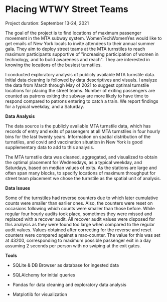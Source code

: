 # Placing WTWY Street Teams 
Project duration: September 13-24, 2021 

The goal of the project is to find locations of maximum passenger movement in the MTA subway system. WomenTechWomenYes would like to get emails of New York locals to invite attendees to their annual summer gala. They aim to deploy street teams at the MTA turnstiles to reach maximum participants supportive of "increasing participation of women in technology, and to build awareness and reach". They are interested in knowing the locations of the busiest turnstiles.

I conducted exploratory analysis of publicly available MTA turnstile data. Initial data cleaning is followed by data descriptives and visuals. I analyze the data from March through May of 2021 to suggest optimal turnstile locations for placing the street teams. Number of exiting passengers are counted as patrons exiting the subway are more likely to have time to respond compared to patrons entering to catch a train. We report findings for a typical weekday, and a Saturday. 

**Data Analysis**

The data source is the publicly available MTA turnstile data, which has records of entry and exits of passengers at all MTA turnstiles in four hourly bins for the last twenty years. Information on spatial distribution of the turnstiles, and covid and vaccination situation in New York is good supplementary data to add to this analysis.

The MTA turnstile data was cleaned, aggregated, and visualized to obtain the optimal placement for Wednesdays, as a typical weekday, and Saturdays, based on median values of exits. As the stations are large and often span many blocks, to specify locations of maximum throughput for street team placement we chose the turnstile as the spatial unit of analysis. 

**Data Issues**

Some of the turnstiles had reverse counters due to which later cumulative counts were smaller than earlier ones. Also, the counters were reset on occasions following which counts were smaller than those before. While regular four hourly audits took place, sometimes they were missed and replaced with a recover audit. All recover audit values were disposed for this analysis as they were found too large when compared to the regular audit values. Values obtained after correcting for the reverse and reset counters were compared against a max-counter. The value for this was set at 43200, corresponding to maximum possible passenger exit in a day assuming 2 seconds per person with no swiping at the exit gates.

**Tools**

 - SQLite & DB Browser as database for ingested data

 - SQLAlchemy for initial queries

 - Pandas for data cleaning and exploratory data analysis

 - Matplotlib for visualization
